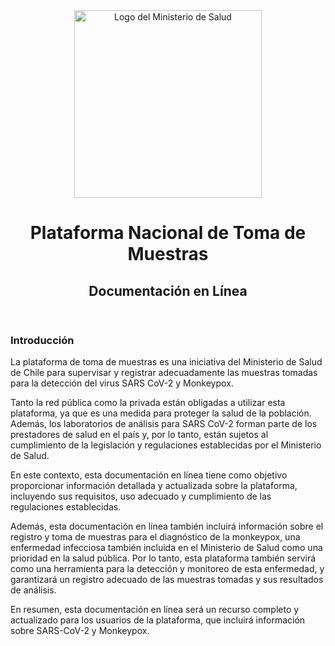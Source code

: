 <body>
	<header>
		<img src="https://minsal-pntm.github.io/pntmdocs/assets/img/LogoMinsalColor.svg" alt="Logo del Ministerio de Salud" height="300">
		<div>
			<h1>Plataforma Nacional de Toma de Muestras</h1>
			<h2>Documentación en Línea</h2>
		</div>
	</header>
	<main>
		<section>
			<h3>Introducción</h3>
			<p>La plataforma de toma de muestras es una iniciativa del Ministerio de Salud de Chile para supervisar y registrar adecuadamente las muestras tomadas para la detección del virus SARS CoV-2 y Monkeypox.</p>
			<p>Tanto la red pública como la privada están obligadas a utilizar esta plataforma, ya que es una medida para proteger la salud de la población. Además, los laboratorios de análisis para SARS CoV-2 forman parte de los prestadores de salud en el país y, por lo tanto, están sujetos al cumplimiento de la legislación y regulaciones establecidas por el Ministerio de Salud.</p>
			<p>En este contexto, esta documentación en línea tiene como objetivo proporcionar información detallada y actualizada sobre la plataforma, incluyendo sus requisitos, uso adecuado y cumplimiento de las regulaciones establecidas.</p>
			<p>Además, esta documentación en línea también incluirá información sobre el registro y toma de muestras para el diagnóstico de la monkeypox, una enfermedad infecciosa también incluida en el Ministerio de Salud como una prioridad en la salud pública. Por lo tanto, esta plataforma también servirá como una herramienta para la detección y monitoreo de esta enfermedad, y garantizará un registro adecuado de las muestras tomadas y sus resultados de análisis.</p>
<p>En resumen, esta documentación en línea será un recurso completo y actualizado para los usuarios de la plataforma, que incluirá información sobre SARS-CoV-2 y Monkeypox.</p>
</section>
</main>

</body>
</html>

